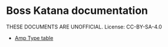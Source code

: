 # Boss Katana documentation

THESE DOCUMENTS ARE UNOFFICIAL.
License: CC-BY-SA-4.0

* [Amp Type table](tables/amp-types.md)